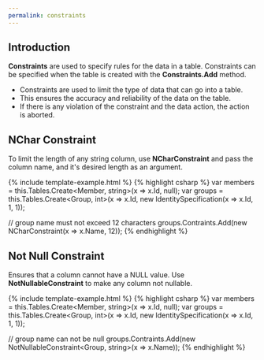 ```yaml
---
permalink: constraints
---
```


## Introduction

**Constraints** are used to specify rules for the data in a table. Constraints can be specified when the table is created with the **Constraints.Add** method.

 - Constraints are used to limit the type of data that can go into a table. 
 - This ensures the accuracy and reliability of the data on the table. 
 - If there is any violation of the constraint and the data action, the action is aborted.

## NChar Constraint

To limit the length of any string column, use **NCharConstraint** and pass the column name, and it's desired length as an argument.
 
{% include template-example.html %} 
{% highlight csharp %}
var members = this.Tables.Create<Member, string>(x => x.Id, null);
var groups = this.Tables.Create<Group, int>(x => x.Id, 
                new IdentitySpecification<Group>(x => x.Id, 1, 1));

// group name must not exceed 12 characters
groups.Contraints.Add(new NCharConstraint<Group>(x => x.Name, 12));
{% endhighlight %}

## Not Null Constraint

Ensures that a column cannot have a NULL value. Use **NotNullableConstraint** to make any column not nullable.

{% include template-example.html %} 
{% highlight csharp %}
var members = this.Tables.Create<Member, string>(x => x.Id, null);
var groups = this.Tables.Create<Group, int>(x => x.Id, 
                new IdentitySpecification<Group>(x => x.Id, 1, 1));

// group name can not be null
groups.Contraints.Add(new NotNullableConstraint<Group, string>(x => x.Name));
{% endhighlight %}


